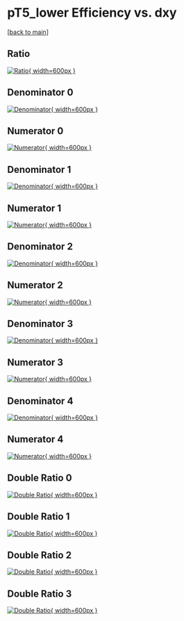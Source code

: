 # pT5_lower Efficiency vs. dxy

[[back to main](./)]



## Ratio

[![Ratio](../mtv/var/pT5_lower_base_211_-1_eff_dxy.png){ width=600px }](../mtv/var/pT5_lower_base_211_-1_eff_dxy.pdf)

## Denominator 0

[![Denominator](../mtv/den/pT5_lower_base_211_-1_eff_dxy_den0.png){ width=600px }](../mtv/den/pT5_lower_base_211_-1_eff_dxy_den0.pdf)

## Numerator 0

[![Numerator](../mtv/num/pT5_lower_base_211_-1_eff_dxy_num0.png){ width=600px }](../mtv/num/pT5_lower_base_211_-1_eff_dxy_num0.pdf)

## Denominator 1

[![Denominator](../mtv/den/pT5_lower_base_211_-1_eff_dxy_den1.png){ width=600px }](../mtv/den/pT5_lower_base_211_-1_eff_dxy_den1.pdf)

## Numerator 1

[![Numerator](../mtv/num/pT5_lower_base_211_-1_eff_dxy_num1.png){ width=600px }](../mtv/num/pT5_lower_base_211_-1_eff_dxy_num1.pdf)

## Denominator 2

[![Denominator](../mtv/den/pT5_lower_base_211_-1_eff_dxy_den2.png){ width=600px }](../mtv/den/pT5_lower_base_211_-1_eff_dxy_den2.pdf)

## Numerator 2

[![Numerator](../mtv/num/pT5_lower_base_211_-1_eff_dxy_num2.png){ width=600px }](../mtv/num/pT5_lower_base_211_-1_eff_dxy_num2.pdf)

## Denominator 3

[![Denominator](../mtv/den/pT5_lower_base_211_-1_eff_dxy_den3.png){ width=600px }](../mtv/den/pT5_lower_base_211_-1_eff_dxy_den3.pdf)

## Numerator 3

[![Numerator](../mtv/num/pT5_lower_base_211_-1_eff_dxy_num3.png){ width=600px }](../mtv/num/pT5_lower_base_211_-1_eff_dxy_num3.pdf)

## Denominator 4

[![Denominator](../mtv/den/pT5_lower_base_211_-1_eff_dxy_den4.png){ width=600px }](../mtv/den/pT5_lower_base_211_-1_eff_dxy_den4.pdf)

## Numerator 4

[![Numerator](../mtv/num/pT5_lower_base_211_-1_eff_dxy_num4.png){ width=600px }](../mtv/num/pT5_lower_base_211_-1_eff_dxy_num4.pdf)

## Double Ratio 0

[![Double Ratio](../mtv/ratio/pT5_lower_base_211_-1_eff_dxy_ratio0.png){ width=600px }](../mtv/ratio/pT5_lower_base_211_-1_eff_dxy_ratio0.pdf)

## Double Ratio 1

[![Double Ratio](../mtv/ratio/pT5_lower_base_211_-1_eff_dxy_ratio1.png){ width=600px }](../mtv/ratio/pT5_lower_base_211_-1_eff_dxy_ratio1.pdf)

## Double Ratio 2

[![Double Ratio](../mtv/ratio/pT5_lower_base_211_-1_eff_dxy_ratio2.png){ width=600px }](../mtv/ratio/pT5_lower_base_211_-1_eff_dxy_ratio2.pdf)

## Double Ratio 3

[![Double Ratio](../mtv/ratio/pT5_lower_base_211_-1_eff_dxy_ratio3.png){ width=600px }](../mtv/ratio/pT5_lower_base_211_-1_eff_dxy_ratio3.pdf)

